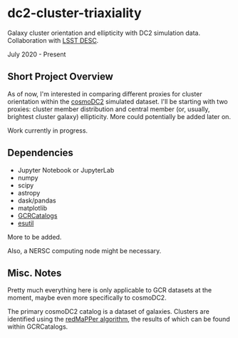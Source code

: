 # dc2-cluster-triaxiality
Galaxy cluster orientation and ellipticity with DC2 simulation data. Collaboration with [LSST DESC](https://github.com/LSSTDESC).

July 2020 - Present

## Short Project Overview
As of now, I'm interested in comparing different proxies for cluster orientation within the [cosmoDC2](https://github.com/LSSTDESC/cosmodc2) simulated dataset. I'll be starting with two proxies: cluster member distribution and central member (or, usually, brightest cluster galaxy) ellipticity. More could potentially be added later on.

Work currently in progress.

## Dependencies

* Jupyter Notebook or JupyterLab
* numpy
* scipy
* astropy 
* dask/pandas
* matplotlib
* [GCRCatalogs](https://github.com/LSSTDESC/gcr-catalogs)
* [esutil](https://github.com/esheldon/esutil)

More to be added.

Also, a NERSC computing node might be necessary.

## Misc. Notes

Pretty much everything here is only applicable to GCR datasets at the moment, maybe even more specifically to cosmoDC2.

The primary cosmoDC2 catalog is a dataset of galaxies. Clusters are identified using the [redMaPPer algorithm](https://github.com/erykoff/redmapper), the results of which can be found within GCRCatalogs.
